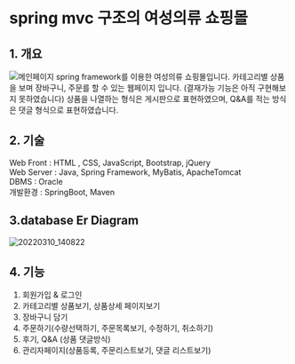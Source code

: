 # spring mvc 구조의 여성의류 쇼핑몰

## 1. 개요

![메인페이지](https://user-images.githubusercontent.com/94607745/157224824-c4a64e13-79d6-4e70-a925-7fdcf030ec90.png)
spring framework를 이용한 여성의류 쇼핑몰입니다. 카테고리별 상품을 보며 장바구니, 주문를 할 수 있는 웹페이지 입니다.
(결재가능 기능은 아직 구현해보지 못하였습니다)
상품을 나열하는 형식은 게시판으로 표현하였으며, Q&A를 적는 방식은 댓글 형식으로 표현하였습니다.

## 2. 기술
Web Front : HTML , CSS, JavaScript, Bootstrap, jQuery<br>
Web Server : Java, Spring Framework, MyBatis, ApacheTomcat<br>
DBMS : Oracle<br>
개발환경 : SpringBoot, Maven<br>

## 3.database Er Diagram
![20220310_140822](https://user-images.githubusercontent.com/94607745/157594586-75d84ded-92f3-4777-8a47-b31872aa6581.png)

## 4. 기능<br>
1. 회원가입 & 로그인<br>
2. 카테고리별 상품보기, 상품상세 페이지보기<br>
3. 장바구니 담기<br>
4. 주문하기(수량선택하기, 주문목록보기, 수정하기, 취소하기)<br>
5. 후기, Q&A (상품 댓글방식)<br>
6. 관리자페이지(상품등록, 주문리스트보기, 댓글 리스트보기)<br>
